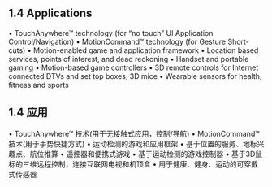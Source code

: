 ## 1.4 Applications

• TouchAnywhere™ technology (for “no touch” UI Application Control/Navigation)
• MotionCommand™ technology (for Gesture Short-cuts)
• Motion-enabled game and application framework
• Location based services, points of interest, and dead reckoning
• Handset and portable gaming
• Motion-based game controllers
• 3D remote controls for Internet connected DTVs and set top boxes, 3D mice
• Wearable sensors for health, fitness and sports



## 1.4 应用

• TouchAnywhere™ 技术(用于无接触式应用，控制/导航)
• MotionCommand™ 技术(用于手势快捷方式)
• 运动检测的游戏和应用框架
• 基于位置的服务、地标兴趣点、航位推算
• 遥控器和便携式游戏
• 基于运动检测的游戏控制器
• 基于3D鼠标的三维远程控制，连接互联网电视和机顶盒
• 用于健康、健身、运动的可穿戴式传感器
